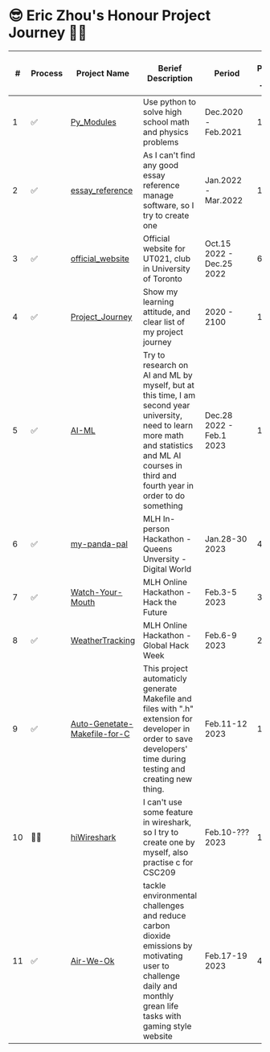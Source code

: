 # 😎 Eric Zhou's Honour Project Journey 👨‍💻

| # | Process | Project Name | Berief Description | Period | # of People in Team |
|---|---------|--------------|--------------------|--------|---------------------|
| 1 | ✅ | [Py_Modules](https://github.com/24ERIC/Py_Modules) | Use python to solve high school math and physics problems | Dec.2020 - Feb.2021 | 1 |
| 2 | ✅ | [essay_reference](https://github.com/24ERIC/essay_reference) | As I can't find any good essay reference manage software, so I try to create one | Jan.2022 - Mar.2022 | 1 |
| 3 | ✅ | [official_website](https://github.com/24ERIC/official_website) | Official website for UT021, club in University of Toronto | Oct.15 2022 - Dec.25 2022 | 6 |
| 4 | ✅ | [Project_Journey](https://github.com/24ERIC/Project_Journey) | Show my learning attitude, and clear list of my project journey | 2020 - 2100 | 1 ~ Inf | 
| 5 | ✅ | [AI-ML](https://github.com/24ERIC/AI-ML) | Try to research on AI and ML by myself, but at this time, I am second year university, need to learn more math and statistics and ML AI courses in third and fourth year in order to do something | Dec.28 2022 - Feb.1 2023 | 1 |
| 6 | ✅ | [my-panda-pal](https://github.com/24ERIC/my-panda-pal) | MLH In-person Hackathon - Queens Unversity - Digital World | Jan.28-30 2023 | 4 |
| 7 | ✅ | [Watch-Your-Mouth](https://github.com/24ERIC/Watch-Your-Mouth) | MLH Online Hackathon - Hack the Future | Feb.3-5 2023 | 3 |
| 8 | ✅ | [WeatherTracking](https://github.com/24ERIC/WeatherTracking) | MLH Online Hackathon - Global Hack Week | Feb.6-9 2023 | 2 |
| 9 | ✅ | [Auto-Genetate-Makefile-for-C](https://github.com/24ERIC/Auto-Genetate-Makefile-for-C) | This project automaticly generate Makefile and files with ".h" extension for developer in order to save developers' time during testing and creating new thing. | Feb.11-12 2023 | 1 |
| 10 | 👨‍💻 | [hiWireshark](https://github.com/24ERIC/hiWireshark) | I can't use some feature in wireshark, so I try to create one by myself, also practise c for CSC209 | Feb.10-??? 2023 | 1 |
| 11 | ✅ | [Air-We-Ok](https://github.com/24ERIC/Air-We-Ok) | tackle environmental challenges and reduce carbon dioxide emissions by motivating user to challenge daily and monthly grean life tasks with gaming style website | Feb.17-19 2023 | 4 |
